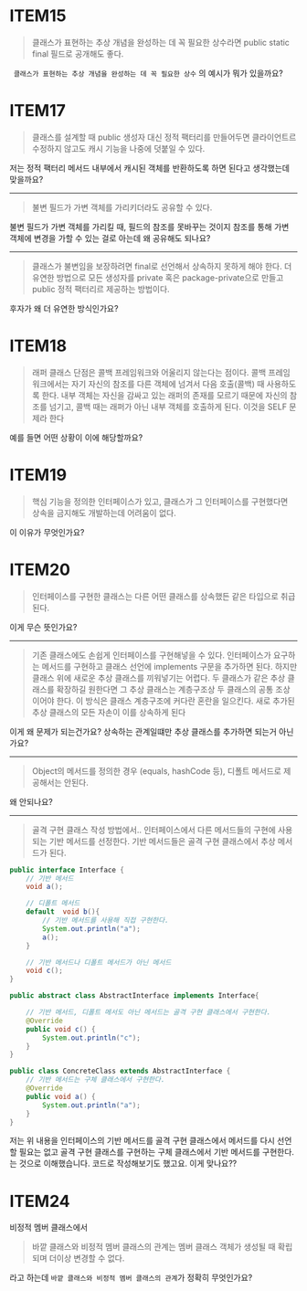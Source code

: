 # ITEM15
> 클래스가 표현하는 추상 개념을 완성하는 데 꼭 필요한 상수라면 public static final 필드로 공개해도 좋다.

` 클래스가 표현하는 추상 개념을 완성하는 데 꼭 필요한 상수` 의 예시가 뭐가 있을까요?


# ITEM17
> 클래스를 설계할 때 public 생성자 대신 정적 팩터리를 만들어두면 클라이언트르 수정하지 않고도 캐시 기능을 나중에 덧붙일 수 있다.

 저는 정적 팩터리 메서드 내부에서 캐시된 객체를 반환하도록 하면 된다고 생각했는데 맞을까요?

 ---
 
 
> 불변 필드가 가변 객체를 가리키더라도 공유할 수 있다.

불변 필드가 가변 객체를 가리킬 때, 필드의 참조를 못바꾸는 것이지 참조를 통해 가변 객체에 변경을 가할 수 있는 걸로 아는데 왜 공유해도 되나요?

---


> 클래스가 불변임을 보장하려면 final로 선언해서 상속하지 못하게 해야 한다. 더 유연한 방법으로 모든 생성자를 private 혹은 package-private으로 만들고 public 정적 팩터리르 제공하는 방법이다.

후자가 왜 더 유연한 방식인가요?

 
# ITEM18
> 래퍼 클래스 단점은 콜백 프레임워크와 어울리지 않는다는 점이다. 콜백 프레임워크에서는 자기 자신의 참조를 다른 객체에 넘겨서 다음 호출(콜백) 때 사용하도록 한다. 내부 객체는 자신을 감싸고 있는 래퍼의 존재를 모르기 때문에 자신의 참조를 넘기고, 콜백 때는 래퍼가 아닌 내부 객체를 호출하게 된다. 이것을 SELF 문제라 한다

예를 들면 어떤 상황이 이에 해당할까요?


# ITEM19
> 핵심 기능을 정의한 인터페이스가 있고, 클래스가 그 인터페이스를 구현했다면 상속을 금지해도 개발하는데 어려움이 없다.

이 이유가 무엇인가요? 



# ITEM20
>  인터페이스를 구현한 클래스는 다른 어떤 클래스를 상속했든 같은 타입으로 취급된다.

이게 무슨 뜻인가요?

---

> 기존 클래스에도 손쉽게 인터페이스를 구현해넣을 수 있다. 인터페이스가 요구하는 메서드를 구현하고 클래스 선언에 implements 구문을 추가하면 된다. 하지만 클래스 위에 새로운 추상 클래스를 끼워넣기는 어렵다. 두 클래스가 같은 추상 클래스를 확장하길 원한다면 그 추상 클래스는 계층구조상 두 클래스의 공통 조상이어야 한다. 이 방식은 클래스 계층구조에 커다란 혼란을 일으킨다. 새로 추가된 추상 클래스의 모든 자손이 이를 상속하게 된다

이게 왜 문제가 되는건가요? 상속하는 관계일떄만 추상 클래스를 추가하면 되는거 아닌가요?

---

> Object의 메서드를 정의한 경우 (equals, hashCode 등), 디폴트 메서드로 제공해서는 안된다.

왜 안되나요?

---

> 골격 구현 클래스 작성 방법에서.. 인터페이스에서 다른 메서드들의 구현에 사용되는 기반 메서드를 선정한다. 기반 메서드들은 골격 구현 클래스에서 추상 메서드가 된다.

```java
public interface Interface {
    // 기반 메서드
    void a();

    // 디폴트 메서드
    default  void b(){
        // 기반 메서드를 사용해 직접 구현한다.
        System.out.println("a");
        a();
    }

    // 기반 메서드나 디폴트 메서드가 아닌 메서드
    void c();
}

public abstract class AbstractInterface implements Interface{

    // 기반 메서드, 디폴트 메서도 아닌 메서드는 골격 구현 클래스에서 구현한다.
    @Override
    public void c() {
        System.out.println("c");
    }
}

public class ConcreteClass extends AbstractInterface {
    // 기반 메서드는 구체 클래스에서 구현한다. 
    @Override
    public void a() {
        System.out.println("a");
    }
}
```
저는 위 내용을 인터페이스의 기반 메서드를 골격 구현 클래스에서 메서드를 다시 선언할 필요는 없고 골격 구현 클래스를 구현하는 구체 클래스에서 기반 메서드를 구현한다. 는 것으로 이해했습니다. 코드로 작성해보기도 했고요. 이게 맞나요??


# ITEM24
비정적 멤버 클래스에서
> 바깥 클래스와 비정적 멤버 클래스의 관계는 멤버 클래스 객체가 생성될 때 확립되며 더이상 변경할 수 없다.

라고 하는데 `바깥 클래스와 비정적 멤버 클래스의 관계`가 정확히 무엇인가요?
